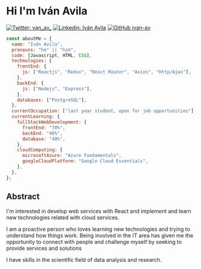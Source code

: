# Hi I'm Iván Avila

[![Twitter: van_av_](https://img.shields.io/twitter/follow/van_av_?style=social)](https://twitter.com/van_av_) [![Linkedin: Iván Avila](https://img.shields.io/badge/-Iván-blue?style=flat-square&logo=Linkedin&logoColor=white&link=https://www.linkedin.com/in/ivan-daniel-avila/)](https://www.linkedin.com/in/ivan-daniel-avila/) [![GitHub ivan-av](https://img.shields.io/github/followers/ivan-av?label=follow&style=social)](https://github.com/ivan-av)

```javascript
const aboutMe = {
  name: "Iván Avila",
  pronouns: "he" || "him",
  code: [Javascript, HTML, CSS],
  technologies: {
    frontEnd: {
      js: ["Reactjs", "Redux", "React Router", "Axios", "Http/Ajax"],
    },
    backEnd: {
      js: ["Nodejs", "Express"],
    },
    databases: ["PostgreSQL"],
  },
  currentOccupation: ["last year student, open for job opportunities"],
  currentLearning: {
    fullStackWebDevelopment: {
      frontEnd: "70%",
      backEnd: "40%",
      database: "40%",
    },
    cloudComputing: {
      microsoftAzure: "Azure Fundamentals",
      googleCloudPlatform: "Google Cloud Essentials",
    },
  },
};
```

## Abstract

I'm interested in develop web services with React and implement and learn new technologies related with cloud services.

I am a proactive person who loves learning new technologies and trying to understand how things work. Being involved in the IT area has given me the opportunity to connect with people and challenge myself by seeking to provide services and solutions

I have skills in the scientific field of data analysis and research.
